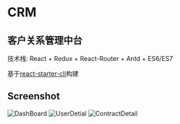 # CRM

## 客户关系管理中台

技术桟: React + Redux + React-Router + Antd + ES6/ES7

基于[react-starter-cli](https://github.com/Jasonzj/react-starter-cli)构建


## Screenshot
![DashBoard](https://raw.githubusercontent.com/Jasonzj/crm/master/public/p1.png)
![UserDetial](https://raw.githubusercontent.com/Jasonzj/crm/master/public/p2.png)
![ContractDetail](https://raw.githubusercontent.com/Jasonzj/crm/master/public/p3.png)